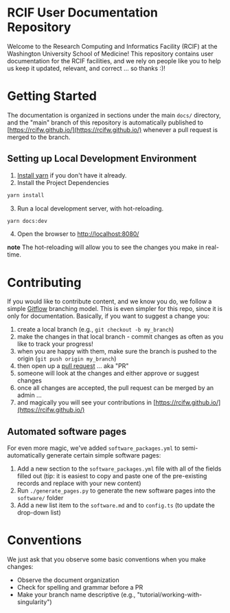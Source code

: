 # RCIF User Documentation Repository
Welcome to the Research Computing and Informatics Facility (RCIF) at the Washington University School of Medicine!
This repository contains user documentation for the RCIF facilities, and we rely on people like you to help us keep
it updated, relevant, and correct ... so thanks :)!

# Getting Started
The documentation is organized in sections under the main `docs/` directory, and the "main" branch of this
repository is automatically published to [https://rcifw.github.io/](https://rcifw.github.io/) whenever a pull
request is merged to the branch.

## Setting up Local Development Environment
1. [Install yarn](https://classic.yarnpkg.com/lang/en/docs/install/) if you don't have it already.
2. Install the Project Dependencies
```bash
yarn install
```
3. Run a local development server, with hot-reloading.
```bash
yarn docs:dev
```
4. Open the browser to [http://localhost:8080/](http://localhost:8080/)

**note** The hot-reloading will allow you to see the changes you make in real-time.

# Contributing
If you would like to contribute content, and we know you do, we follow a simple
[Gitflow](https://nvie.com/posts/a-successful-git-branching-model/) branching model. This is even simpler for
this repo, since it is only for documentation. Basically, if you want to suggest a change you:
1. create a local branch (e.g., `git checkout -b my_branch`)
2. make the changes in that local branch - commit changes as often as you like to track your progress!
3. when you are happy with them, make sure the branch is pushed to the origin (`git push origin my_branch`)
4. then open up a [pull request](https://github.com/rcifw/rcifw.github.io/pulls) ... aka "PR"
5. someone will look at the changes and either approve or suggest changes
6. once all changes are accepted, the pull request can be merged by an admin ...
7. and magically you will see your contributions in [https://rcifw.github.io/](https://rcifw.github.io/)

## Automated software pages
For even more magic, we've added `software_packages.yml` to semi-automatically generate certain simple software pages:
1. Add a new section to the `software_packages.yml` file with all of the fields filled out (tip: it is easiest to copy and paste one of the pre-existing records and replace with your new content)
2. Run `./generate_pages.py` to generate the new software pages into the `software/` folder
3. Add a new list item to the `software.md` and to `config.ts` (to update the drop-down list)

# Conventions
We just ask that you observe some basic conventions when you make changes:
* Observe the document organization
* Check for spelling and grammar before a PR
* Make your branch name descriptive (e.g., "tutorial/working-with-singularity")
